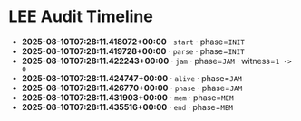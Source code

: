 # LEE Audit Timeline

- **2025-08-10T07:28:11.418072+00:00** · `start` · phase=`INIT`
- **2025-08-10T07:28:11.419728+00:00** · `parse` · phase=`INIT`
- **2025-08-10T07:28:11.422243+00:00** · `jam` · phase=`JAM` · witness=`1 -> 0`
- **2025-08-10T07:28:11.424747+00:00** · `alive` · phase=`JAM`
- **2025-08-10T07:28:11.426770+00:00** · `phase` · phase=`JAM`
- **2025-08-10T07:28:11.431903+00:00** · `mem` · phase=`MEM`
- **2025-08-10T07:28:11.435516+00:00** · `end` · phase=`MEM`